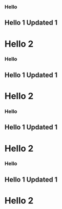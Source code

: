 ### Hello 

## Hello 1 Updated 1

# Hello 2


### Hello 

## Hello 1 Updated 1

# Hello 2


### Hello 

## Hello 1 Updated 1

# Hello 2


### Hello 

## Hello 1 Updated 1

# Hello 2

